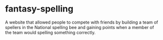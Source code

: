 # fantasy-spelling
A website that allowed people to compete with friends by building a team of spellers in the National spelling bee and gaining points when a member of the team would spelling something correctly.

